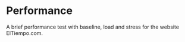 # Performance
A brief performance test with baseline, load and stress for the website ElTiempo.com.
